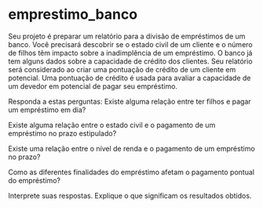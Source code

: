 # emprestimo_banco

Seu projeto é preparar um relatório para a divisão de empréstimos de um banco. Você precisará descobrir se o estado civil de um cliente e o número de filhos têm impacto sobre a inadimplência de um empréstimo. O banco já tem alguns dados sobre a capacidade de crédito dos clientes.
Seu relatório será considerado ao criar uma pontuação de crédito de um cliente em potencial. Uma pontuação de crédito é usada para avaliar a capacidade de um devedor em potencial de pagar seu empréstimo.


Responda a estas perguntas:
Existe alguma relação entre ter filhos e pagar um empréstimo em dia?


Existe alguma relação entre o estado civil e o pagamento de um empréstimo no prazo estipulado?


Existe uma relação entre o nível de renda e o pagamento de um empréstimo no prazo?


Como as diferentes finalidades do empréstimo afetam o pagamento pontual do empréstimo?


Interprete suas respostas. Explique o que significam os resultados obtidos.

